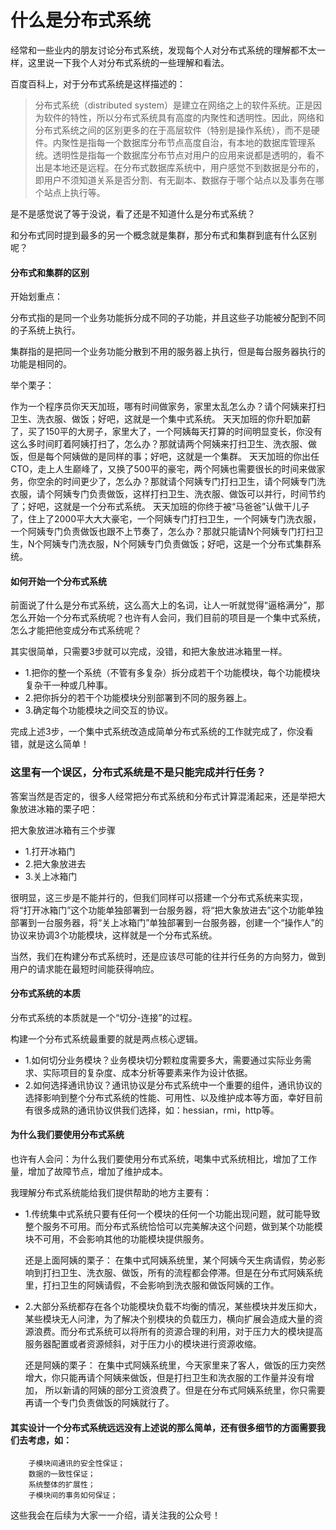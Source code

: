 # 什么是分布式系统

经常和一些业内的朋友讨论分布式系统，发现每个人对分布式系统的理解都不太一样，这里说一下我个人对分布式系统的一些理解和看法。

百度百科上，对于分布式系统是这样描述的：
>分布式系统（distributed system）是建立在网络之上的软件系统。正是因为软件的特性，所以分布式系统具有高度的内聚性和透明性。因此，网络和分布式系统之间的区别更多的在于高层软件（特别是操作系统），而不是硬件。内聚性是指每一个数据库分布节点高度自治，有本地的数据库管理系统。透明性是指每一个数据库分布节点对用户的应用来说都是透明的，看不出是本地还是远程。在分布式数据库系统中，用户感觉不到数据是分布的，即用户不须知道关系是否分割、有无副本、数据存于哪个站点以及事务在哪个站点上执行等。

是不是感觉说了等于没说，看了还是不知道什么是分布式系统？

和分布式同时提到最多的另一个概念就是集群，那分布式和集群到底有什么区别呢？

#### 分布式和集群的区别

开始划重点：

分布式指的是同一个业务功能拆分成不同的子功能，并且这些子功能被分配到不同的子系统上执行。

集群指的是把同一个业务功能分散到不用的服务器上执行，但是每台服务器执行的功能是相同的。

举个栗子：

作为一个程序员你天天加班，哪有时间做家务，家里太乱怎么办？请个阿姨来打扫卫生、洗衣服、做饭；好吧，这就是一个集中式系统。
天天加班的你升职加薪了，买了150平的大房子，家里大了，一个阿姨每天打算的时间明显变长，你没有这么多时间盯着阿姨打扫了，怎么办？那就请两个阿姨来打扫卫生、洗衣服、做饭，但是每个阿姨做的是同样的事；好吧，这就是一个集群。
天天加班的你出任CTO，走上人生巅峰了，又换了500平的豪宅，两个阿姨也需要很长的时间来做家务，你空余的时间更少了，怎么办？那就请个阿姨专门打扫卫生，请个阿姨专门洗衣服，请个阿姨专门负责做饭，这样打扫卫生、洗衣服、做饭可以并行，时间节约了；好吧，这就是一个分布式系统。
天天加班的你终于被“马爸爸”认做干儿子了，住上了2000平大大大豪宅，一个阿姨专门打扫卫生，一个阿姨专门洗衣服，一个阿姨专门负责做饭也跟不上节奏了，怎么办？那就只能请N个阿姨专门打扫卫生，N个阿姨专门洗衣服，N个阿姨专门负责做饭；好吧，这是一个分布式集群系统。

#### 如何开始一个分布式系统

前面说了什么是分布式系统，这么高大上的名词，让人一听就觉得“逼格满分”，那怎么开始一个分布式系统呢？也许有人会问，我们目前的项目是一个集中式系统，怎么才能把他变成分布式系统呢？

其实很简单，只需要3步就可以完成，没错，和把大象放进冰箱里一样。
- 1.把你的整一个系统（不管有多复杂）拆分成若干个功能模块，每个功能模块复杂干一种或几种事。
- 2.把你拆分的若干个功能模块分别部署到不同的服务器上。
- 3.确定每个功能模块之间交互的协议。

完成上述3步，一个集中式系统改造成简单分布式系统的工作就完成了，你没看错，就是这么简单！

### 这里有一个误区，分布式系统是不是只能完成并行任务？

答案当然是否定的，很多人经常把分布式系统和分布式计算混淆起来，还是举把大象放进冰箱的栗子吧：

把大象放进冰箱有三个步骤
- 1.打开冰箱门
- 2.把大象放进去
- 3.关上冰箱门

很明显，这三步是不能并行的，但我们同样可以搭建一个分布式系统来实现，将“打开冰箱门”这个功能单独部署到一台服务器，将“把大象放进去”这个功能单独部署到一台服务器，将“关上冰箱门”单独部署到一台服务器，创建一个“操作人”的协议来协调3个功能模块，这样就是一个分布式系统。

当然，我们在构建分布式系统时，还是应该尽可能的往并行任务的方向努力，做到用户的请求能在最短时间能获得响应。

#### 分布式系统的本质

分布式系统的本质就是一个“切分-连接”的过程。

构建一个分布式系统最重要的就是两点核心逻辑。

- 1.如何切分业务模块？业务模块切分颗粒度需要多大，需要通过实际业务需求、实际项目的复杂度、成本分析等要素来作为设计依据。
- 2.如何选择通讯协议？通讯协议是分布式系统中一个重要的组件，通讯协议的选择影响到整个分布式系统的性能、可用性、以及维护成本等方面，幸好目前有很多成熟的通讯协议供我们选择，如：hessian，rmi，http等。

#### 为什么我们要使用分布式系统

也许有人会问：为什么我们要使用分布式系统，喝集中式系统相比，增加了工作量，增加了故障节点，增加了维护成本。

我理解分布式系统能给我们提供帮助的地方主要有：
- 1.传统集中式系统只要有任何一个模块的任何一个功能出现问题，就可能导致整个服务不可用。而分布式系统恰恰可以完美解决这个问题，做到某个功能模块不可用，不会影响其他的功能模块提供服务。

    还是上面阿姨的栗子：
    在集中式阿姨系统里，某个阿姨今天生病请假，势必影响到打扫卫生、洗衣服、做饭，所有的流程都会停滞。但是在分布式阿姨系统里，打扫卫生的阿姨请假，不会影响到洗衣服和做饭阿姨的工作。
- 2.大部分系统都存在各个功能模块负载不均衡的情况，某些模块并发压抑大，某些模块无人问津，为了解决个别模块的负载压力，横向扩展会造成大量的资源浪费。而分布式系统可以将所有的资源合理的利用，对于压力大的模块提高服务器配置或者资源倾斜，对于压力小的模块进行资源收缩。

    还是阿姨的栗子：
    在集中式阿姨系统里，今天家里来了客人，做饭的压力突然增大，你只能再请个阿姨来做饭，但是打扫卫生和洗衣服的工作量并没有增加， 所以新请的阿姨的部分工资浪费了。但是在分布式阿姨系统里，你只需要再请一个专门负责做饭的阿姨就行了。

#### 其实设计一个分布式系统远远没有上述说的那么简单，还有很多细节的方面需要我们去考虑，如：
        子模块间通讯的安全性保证；
        数据的一致性保证；
        系统整体的扩展性；
        子模块间的事务如何保证；

这些我会在后续为大家一一介绍，请关注我的公众号！


